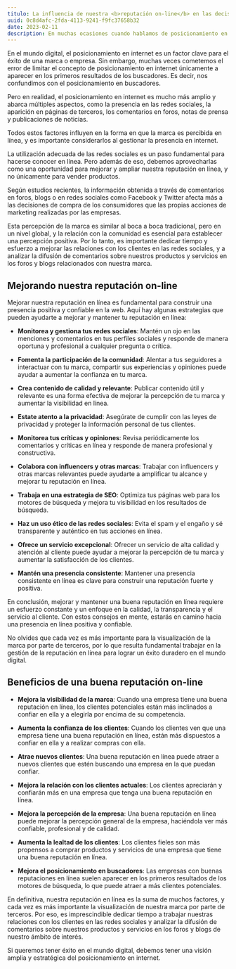 ```yaml
---
titulo: La influencia de nuestra <b>reputación on-line</b> en las decisiones de nuestros clientes
uuid: 0c8d4afc-2fda-4113-9241-f9fc37658b32
date: 2023-02-11
description: En muchas ocasiones cuando hablamos de posicionamiento en internet estamos considerando tan sólo las estrategias para aparecer en los primeros lugares de las páginas de resultados de los buscadores.
---
```


En el mundo digital, el posicionamiento en internet es un factor clave para el éxito de una marca o empresa. Sin embargo, muchas veces cometemos el error de limitar el concepto de posicionamiento en internet únicamente a aparecer en los primeros resultados de los buscadores. Es decir, nos confundimos con el posicionamiento en buscadores.

Pero en realidad, el posicionamiento en internet es mucho más amplio y abarca múltiples aspectos, como la presencia en las redes sociales, la aparición en páginas de terceros, los comentarios en foros, notas de prensa y publicaciones de noticias.

Todos estos factores influyen en la forma en que la marca es percibida en línea, y es importante considerarlos al gestionar la presencia en internet.

La utilización adecuada de las redes sociales es un paso fundamental para hacerse conocer en línea. Pero además de eso, debemos aprovecharlas como una oportunidad para mejorar y ampliar nuestra reputación en línea, y no únicamente para vender productos.

Según estudios recientes, la información obtenida a través de comentarios en foros, blogs o en redes sociales como Facebook y Twitter afecta más a las decisiones de compra de los consumidores que las propias acciones de marketing realizadas por las empresas.

Esta percepción de la marca es similar al boca a boca tradicional, pero en un nivel global, y la relación con la comunidad es esencial para establecer una percepción positiva. Por lo tanto, es importante dedicar tiempo y esfuerzo a mejorar las relaciones con los clientes en las redes sociales, y a analizar la difusión de comentarios sobre nuestros productos y servicios en los foros y blogs relacionados con nuestra marca.

## Mejorando nuestra reputación on-line

Mejorar nuestra reputación en línea es fundamental para construir una presencia positiva y confiable en la web. Aquí hay algunas estrategias que pueden ayudarte a mejorar y mantener tu reputación en línea:

- **Monitorea y gestiona tus redes sociales**: Mantén un ojo en las menciones y comentarios en tus perfiles sociales y responde de manera oportuna y profesional a cualquier pregunta o crítica.

- **Fomenta la participación de la comunidad**: Alentar a tus seguidores a interactuar con tu marca, compartir sus experiencias y opiniones puede ayudar a aumentar la confianza en tu marca.

- **Crea contenido de calidad y relevante**: Publicar contenido útil y relevante es una forma efectiva de mejorar la percepción de tu marca y aumentar la visibilidad en línea.

- **Estate atento a la privacidad**: Asegúrate de cumplir con las leyes de privacidad y proteger la información personal de tus clientes.

- **Monitorea tus críticas y opiniones**: Revisa periódicamente los comentarios y críticas en línea y responde de manera profesional y constructiva.

- **Colabora con influencers y otras marcas**: Trabajar con influencers y otras marcas relevantes puede ayudarte a amplificar tu alcance y mejorar tu reputación en línea.

- **Trabaja en una estrategia de SEO**: Optimiza tus páginas web para los motores de búsqueda y mejora tu visibilidad en los resultados de búsqueda.

- **Haz un uso ético de las redes sociales**: Evita el spam y el engaño y sé transparente y auténtico en tus acciones en línea.

- **Ofrece un servicio excepcional**: Ofrecer un servicio de alta calidad y atención al cliente puede ayudar a mejorar la percepción de tu marca y aumentar la satisfacción de los clientes.

- **Mantén una presencia consistente**: Mantener una presencia consistente en línea es clave para construir una reputación fuerte y positiva.

En conclusión, mejorar y mantener una buena reputación en línea requiere un esfuerzo constante y un enfoque en la calidad, la transparencia y el servicio al cliente. Con estos consejos en mente, estarás en camino hacia una presencia en línea positiva y confiable.

No olvides que cada vez es más importante para la visualización de la marca por parte de terceros, por lo que resulta fundamental trabajar en la gestión de la reputación en línea para lograr un éxito duradero en el mundo digital.

## Beneficios de una buena reputación on-line

- **Mejora la visibilidad de la marca**: Cuando una empresa tiene una buena reputación en línea, los clientes potenciales están más inclinados a confiar en ella y a elegirla por encima de su competencia.

- **Aumenta la confianza de los clientes**: Cuando los clientes ven que una empresa tiene una buena reputación en línea, están más dispuestos a confiar en ella y a realizar compras con ella.

- **Atrae nuevos clientes**: Una buena reputación en línea puede atraer a nuevos clientes que estén buscando una empresa en la que puedan confiar.

- **Mejora la relación con los clientes actuales**: Los clientes apreciarán y confiarán más en una empresa que tenga una buena reputación en línea.

- **Mejora la percepción de la empresa**: Una buena reputación en línea puede mejorar la percepción general de la empresa, haciéndola ver más confiable, profesional y de calidad.

- **Aumenta la lealtad de los clientes**: Los clientes fieles son más propensos a comprar productos y servicios de una empresa que tiene una buena reputación en línea.

- **Mejora el posicionamiento en buscadores**: Las empresas con buenas reputaciones en línea suelen aparecer en los primeros resultados de los motores de búsqueda, lo que puede atraer a más clientes potenciales.

En definitiva, nuestra reputación en línea es la suma de muchos factores, y cada vez es más importante la visualización de nuestra marca por parte de terceros. Por eso, es imprescindible dedicar tiempo a trabajar nuestras relaciones con los clientes en las redes sociales y analizar la difusión de comentarios sobre nuestros productos y servicios en los foros y blogs de nuestro ámbito de interés.

Si queremos tener éxito en el mundo digital, debemos tener una visión amplia y estratégica del posicionamiento en internet.
